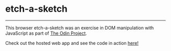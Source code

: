 # etch-a-sketch
---
This browser etch-a-sketch was an exercise in DOM manipulation with JavaScript as part of [The Odin Project](https://www.theodinproject.com/).

Check out the hosted web app and see the code in action [here!](https://etch-a-sketch-37545.web.app/)
